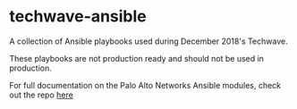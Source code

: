 # techwave-ansible
A collection of Ansible playbooks used during December 2018's Techwave.

These playbooks are not production ready and should not be used in production.

For full documentation on the Palo Alto Networks Ansible modules, check out the repo [here](https://github.com/PaloAltoNetworks/ansible-pan)
